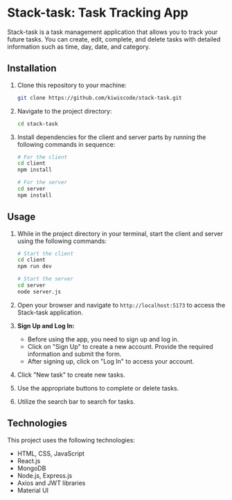 # Stack-task: Task Tracking App

Stack-task is a task management application that allows you to track your future tasks. You can create, edit, complete, and delete tasks with detailed information such as time, day, date, and category.

## Installation

1. Clone this repository to your machine:

   ```bash
   git clone https://github.com/kiwiscode/stack-task.git
   ```

2. Navigate to the project directory:

   ```bash
   cd stack-task
   ```

3. Install dependencies for the client and server parts by running the following commands in sequence:

   ```bash
   # For the client
   cd client
   npm install

   # For the server
   cd server
   npm install
   ```

## Usage

1. While in the project directory in your terminal, start the client and server using the following commands:

   ```bash
   # Start the client
   cd client
   npm run dev

   # Start the server
   cd server
   node server.js
   ```

2. Open your browser and navigate to `http://localhost:5173` to access the Stack-task application.

3. **Sign Up and Log In:**

   - Before using the app, you need to sign up and log in.
   - Click on "Sign Up" to create a new account. Provide the required information and submit the form.
   - After signing up, click on "Log In" to access your account.

4. Click "New task" to create new tasks.

5. Use the appropriate buttons to complete or delete tasks.

6. Utilize the search bar to search for tasks.

## Technologies

This project uses the following technologies:

- HTML, CSS, JavaScript
- React.js
- MongoDB
- Node.js, Express.js
- Axios and JWT libraries
- Material UI
